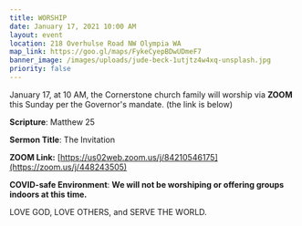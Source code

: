 ```yaml
---
title: WORSHIP
date: January 17, 2021 10:00 AM
layout: event
location: 218 Overhulse Road NW Olympia WA
map_link: https://goo.gl/maps/FykeCyepBDwUDmeF7
banner_image: /images/uploads/jude-beck-1utjtz4w4xq-unsplash.jpg
priority: false
---
```

January 17, at 10 AM, the Cornerstone church family will worship via **ZOOM** this Sunday per the Governor's mandate. (the link is below)

**Scripture**: Matthew 25

**Sermon Title**: The Invitation

**ZOOM Link:** [https://us02web.zoom.us/j/84210546175](https://zoom.us/j/448243505)

**COVID-safe Environment**:   **We will not be worshiping or offering groups indoors at this time.**     

LOVE GOD, LOVE OTHERS, and SERVE THE WORLD.